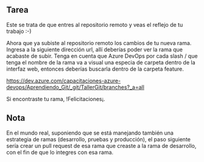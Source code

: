 ## Tarea

Este se trata de que entres al repositorio remoto y veas el reflejo de tu trabajo :-)

Ahora que ya subiste al repositorio remoto los cambios de tu nueva rama. Ingresa a la siguiente dirección url, allí deberías poder ver la rama que acabaste de subir. Tenga en cuenta que Azure DevOps por cada slash / que tenga el nombre de la rama va a visual una especia de carpeta dentro de la interfaz web, entonces deberías buscarla dentro de la carpeta feature.

https://dev.azure.com/capacitaciones-azure-devops/Aprendiendo_Git/_git/TallerGit/branches?_a=all

Si encontraste tu rama, !Felicitaciones¡.


## Nota

En el mundo real, suponiendo que se está manejando también una estrategia de ramas (desarrollo, pruebas y producción), el paso siguiente sería crear un pull request de esa rama que creaste a la rama de desarrollo, con el fin de que lo integres con esa rama.
